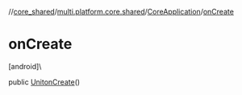 //[core_shared](../../../index.md)/[multi.platform.core.shared](../index.md)/[CoreApplication](index.md)/[onCreate](on-create.md)

# onCreate

[android]\

public [Unit](https://kotlinlang.org/api/latest/jvm/stdlib/kotlin/-unit/index.html)[onCreate](on-create.md)()
